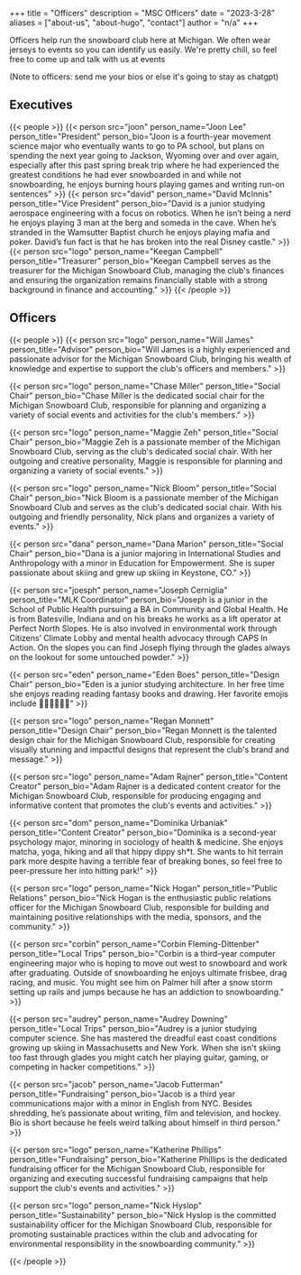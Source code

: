 +++
title = "Officers"
description = "MSC Officers"
date = "2023-3-28"
aliases = ["about-us", "about-hugo", "contact"]
author = "n/a"
+++

Officers help run the snowboard club here at Michigan. We often wear jerseys to events so you can identify us easily. We're pretty chill, so feel free to come up and talk with us at events

(Note to officers: send me your bios or else it's going to stay as chatgpt)

## Executives
{{< people >}}
    {{< person src="joon" person_name="Joon Lee" person_title="President" person_bio="Joon is a fourth-year movement science major who eventually wants to go to PA school, but plans on spending the next year going to Jackson, Wyoming over and over again, especially after this past spring break trip where he had experienced the greatest conditions he had ever snowboarded in and while not snowboarding, he enjoys burning hours playing games and writing run-on sentences" >}}
    {{< person src="david" person_name="David McInnis" person_title="Vice President" person_bio="David is a junior studying aerospace engineering with a focus on robotics. When he isn’t being a nerd he enjoys playing 3 man at the berg and someda in the cave. When he’s stranded in the Wamsutter Baptist church he enjoys playing mafia and poker. David’s fun fact is that he has broken into the real Disney castle." >}}
    {{< person src="logo" person_name="Keegan Campbell" person_title="Treasurer" person_bio="Keegan Campbell serves as the treasurer for the Michigan Snowboard Club, managing the club's finances and ensuring the organization remains financially stable with a strong background in finance and accounting." >}}
{{< /people >}}

## Officers
{{< people >}}
{{< person src="logo" person_name="Will James" person_title="Advisor" person_bio="Will James is a highly experienced and passionate advisor for the Michigan Snowboard Club, bringing his wealth of knowledge and expertise to support the club's officers and members." >}}

{{< person src="logo" person_name="Chase Miller" person_title="Social Chair" person_bio="Chase Miller is the dedicated social chair for the Michigan Snowboard Club, responsible for planning and organizing a variety of social events and activities for the club's members." >}}

{{< person src="logo" person_name="Maggie Zeh" person_title="Social Chair" person_bio="Maggie Zeh is a passionate member of the Michigan Snowboard Club, serving as the club's dedicated social chair. With her outgoing and creative personality, Maggie is responsible for planning and organizing a variety of social events." >}}

{{< person src="logo" person_name="Nick Bloom" person_title="Social Chair" person_bio="Nick Bloom is a passionate member of the Michigan Snowboard Club and serves as the club's dedicated social chair. With his outgoing and friendly personality, Nick plans and organizes a variety of events." >}}

{{< person src="dana" person_name="Dana Marion" person_title="Social Chair" person_bio="Dana is a junior majoring in International Studies and Anthropology with a minor in Education for Empowerment. She is super passionate about skiing and grew up skiing in Keystone, CO." >}}

{{< person src="joesph" person_name="Joseph Cerniglia" person_title="MLK Coordinator" person_bio="Joseph is a junior in the School of Public Health pursuing a BA in Community and Global Health. He is from Batesville, Indiana and on his breaks he works as a lift operator at Perfect North Slopes. He is also involved in environmental work through Citizens’ Climate Lobby and mental health advocacy through CAPS In Action. On the slopes you can find Joseph flying through the glades always on the lookout for some untouched powder." >}}

{{< person src="eden" person_name="Eden Boes" person_title="Design Chair" person_bio="Eden is a junior studying architecture. In her free time she enjoys reading reading fantasy books and drawing. Her favorite emojis include 🤠🕺😵‍💫🫡🫣" >}}

{{< person src="logo" person_name="Regan Monnett" person_title="Design Chair" person_bio="Regan Monnett is the talented design chair for the Michigan Snowboard Club, responsible for creating visually stunning and impactful designs that represent the club's brand and message." >}}

{{< person src="logo" person_name="Adam Rajner" person_title="Content Creator" person_bio="Adam Rajner is a dedicated content creator for the Michigan Snowboard Club, responsible for producing engaging and informative content that promotes the club's events and activities." >}}

{{< person src="dom" person_name="Dominika Urbaniak" person_title="Content Creator" person_bio="Dominika is a second-year psychology major, minoring in sociology of health & medicine. She enjoys matcha, yoga, hiking and all that hippy dippy sh*t. She wants to hit terrain park more despite having a terrible fear of breaking bones, so feel free to peer-pressure her into hitting park!" >}}

{{< person src="logo" person_name="Nick Hogan" person_title="Public Relations" person_bio="Nick Hogan is the enthusiastic public relations officer for the Michigan Snowboard Club, responsible for building and maintaining positive relationships with the media, sponsors, and the community." >}}

{{< person src="corbin" person_name="Corbin Fleming-Dittenber" person_title="Local Trips" person_bio="Corbin is a third-year computer engineering major who is hoping to move out west to snowboard and work after graduating. Outside of snowboarding he enjoys ultimate frisbee, drag racing, and music. You might see him on Palmer hill after a snow storm setting up rails and jumps because he has an addiction to snowboarding." >}}

{{< person src="audrey" person_name="Audrey Downing" person_title="Local Trips" person_bio="Audrey is a junior studying computer science. She has mastered the dreadful east coast conditions growing up skiing in Massachusetts and New York. When she isn't skiing too fast through glades you might catch her playing guitar, gaming, or competing in hacker competitions." >}}

{{< person src="jacob" person_name="Jacob Futterman" person_title="Fundraising" person_bio="Jacob is a third year communications major with a minor in English from NYC. Besides shredding, he’s passionate about writing, film and television, and hockey. Bio is short because he feels weird talking about himself in third person." >}}

{{< person src="logo" person_name="Katherine Phillips" person_title="Fundraising" person_bio="Katherine Phillips is the dedicated fundraising officer for the Michigan Snowboard Club, responsible for organizing and executing successful fundraising campaigns that help support the club's events and activities." >}}

{{< person src="logo" person_name="Nick Hyslop" person_title="Sustainability" person_bio="Nick Hyslop is the committed sustainability officer for the Michigan Snowboard Club, responsible for promoting sustainable practices within the club and advocating for environmental responsibility in the snowboarding community." >}}

{{< /people >}}
